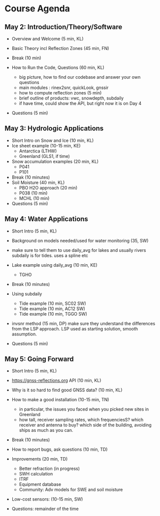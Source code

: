 # Course Agenda

## May 2: Introduction/Theory/Software
- Overview and Welcome (5 min, KL)
- Basic Theory incl Reflection Zones (45 min, FN) 
- Break (10 min)
- How to Run the Code, Questions (60 min, KL) 
  - big picture, how to find our codebase and answer your own questions
  - main modules : rinex2snr, quickLook, gnssir
  - how to compute reflection zones (5 min)
  - brief outline of products: vwc, snowdepth, subdaily
  - if have time, could show the API, but right now it is on Day 4

- Questions (5 min)

## May 3: Hydrologic Applications
- Short Intro on Snow and Ice (10 min, KL)
- Ice sheet example (10-15 min, KE) 
  - Antarctica (LTHW)
  - Greenland  (GLS1, if time)
- Snow accumulation examples (20 min, KL)
  - P041
  - P101
- Break (10 minutes)
- Soil Moisture (40 min, KL) 
  - PBO H2O approach (20 min)
  - P038 (10 min)
  - MCHL (10 min)
- Questions (5 min)

## May 4: Water Applications
- Short Intro (5 min, KL) 
- Background on models needed/used for water monitoring (35, SW)
- make sure to tell them to use daily_avg for lakes and usually rivers
subdaily is for tides.  uses a spline etc
- Lake example using daily_avg (10 min, KE)
  - TGHO
- Break (10 minutes)
- Using subdaily
  - Tide example (10 min, SC02 SW)
  - Tide example (10 min, AC12 SW)
  - Tide example (10 min, TGGO SW)
- invsnr method (15 min, DP) 
make sure they understand the differences from the LSP approach.
LSP used as starting solution, smooth assumption.

- Questions (5 min)

## May 5: Going Forward
- Short Intro (5 min, KL)
- https://gnss-reflections.org API (10 min, KL)
- Why is it so hard to find good GNSS data? (10 min, KL)
- How to make a good installation (10-15 min, TN) 
  - in particular, the issues you faced when you picked new sites in Greenland
  - how tall, receiver sampling rates, which frequenciesS? which receiver and antenna to buy? which side of the building, avoiding ships as much as you can.  

- Break (10 minutes)

- How to report bugs, ask questions (10 min, TD)
- Improvements (20 min, TD)  
  - Better refraction (in progress)
  - SWH calculation
  - ITRF
  - Equipment database
  - Community: Adv models for SWE and soil moisture
- Low-cost sensors: (10-15 min, SW)
- Questions: remainder of the time

